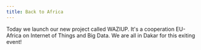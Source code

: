 ```yaml
---
title: Back to Africa
---
```


Today we launch our new project called WAZIUP. It's a cooperation EU-Africa on Internet of Things and Big Data. We are all in Dakar for this exiting event!
